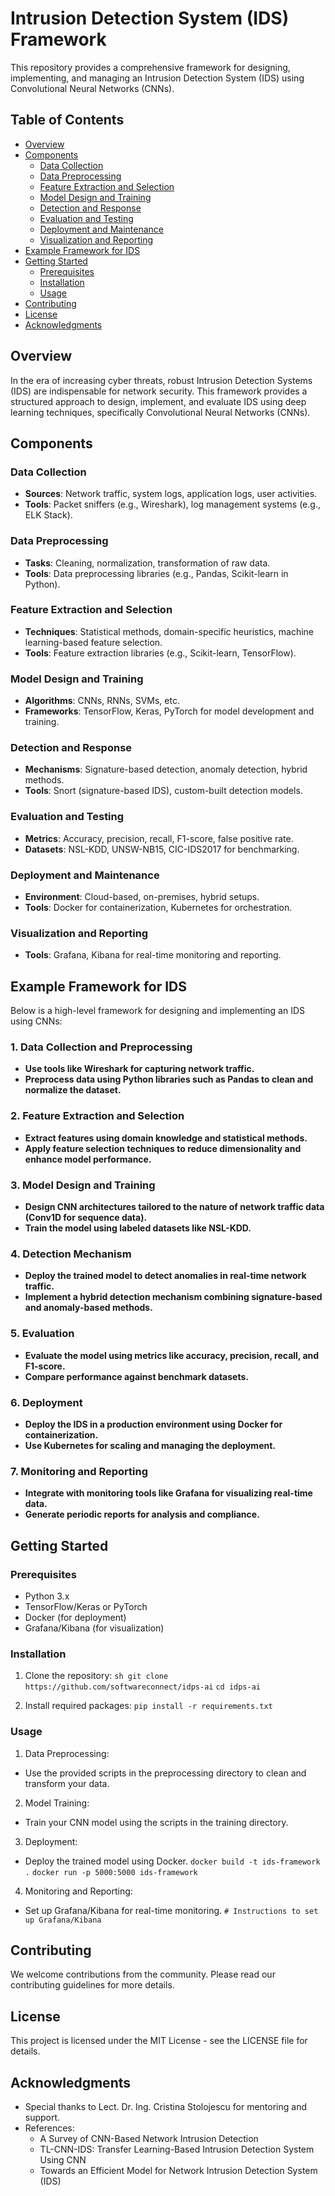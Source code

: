 # Intrusion Detection System (IDS) Framework

This repository provides a comprehensive framework for designing, implementing, and managing an Intrusion Detection System (IDS) using Convolutional Neural Networks (CNNs).

## Table of Contents

- [Overview](#overview)
- [Components](#components)
  - [Data Collection](#data-collection)
  - [Data Preprocessing](#data-preprocessing)
  - [Feature Extraction and Selection](#feature-extraction-and-selection)
  - [Model Design and Training](#model-design-and-training)
  - [Detection and Response](#detection-and-response)
  - [Evaluation and Testing](#evaluation-and-testing)
  - [Deployment and Maintenance](#deployment-and-maintenance)
  - [Visualization and Reporting](#visualization-and-reporting)
- [Example Framework for IDS](#example-framework-for-ids)
- [Getting Started](#getting-started)
  - [Prerequisites](#prerequisites)
  - [Installation](#installation)
  - [Usage](#usage)
- [Contributing](#contributing)
- [License](#license)
- [Acknowledgments](#acknowledgments)

## Overview

In the era of increasing cyber threats, robust Intrusion Detection Systems (IDS) are indispensable for network security. This framework provides a structured approach to design, implement, and evaluate IDS using deep learning techniques, specifically Convolutional Neural Networks (CNNs).

## Components

### Data Collection

- **Sources**: Network traffic, system logs, application logs, user activities.
- **Tools**: Packet sniffers (e.g., Wireshark), log management systems (e.g., ELK Stack).

### Data Preprocessing

- **Tasks**: Cleaning, normalization, transformation of raw data.
- **Tools**: Data preprocessing libraries (e.g., Pandas, Scikit-learn in Python).

### Feature Extraction and Selection

- **Techniques**: Statistical methods, domain-specific heuristics, machine learning-based feature selection.
- **Tools**: Feature extraction libraries (e.g., Scikit-learn, TensorFlow).

### Model Design and Training

- **Algorithms**: CNNs, RNNs, SVMs, etc.
- **Frameworks**: TensorFlow, Keras, PyTorch for model development and training.

### Detection and Response

- **Mechanisms**: Signature-based detection, anomaly detection, hybrid methods.
- **Tools**: Snort (signature-based IDS), custom-built detection models.

### Evaluation and Testing

- **Metrics**: Accuracy, precision, recall, F1-score, false positive rate.
- **Datasets**: NSL-KDD, UNSW-NB15, CIC-IDS2017 for benchmarking.

### Deployment and Maintenance

- **Environment**: Cloud-based, on-premises, hybrid setups.
- **Tools**: Docker for containerization, Kubernetes for orchestration.

### Visualization and Reporting

- **Tools**: Grafana, Kibana for real-time monitoring and reporting.

## Example Framework for IDS

Below is a high-level framework for designing and implementing an IDS using CNNs:

### 1. Data Collection and Preprocessing
- **Use tools like Wireshark for capturing network traffic.**
- **Preprocess data using Python libraries such as Pandas to clean and normalize the dataset.**

### 2. Feature Extraction and Selection
- **Extract features using domain knowledge and statistical methods.**
- **Apply feature selection techniques to reduce dimensionality and enhance model performance.**

### 3. Model Design and Training
- **Design CNN architectures tailored to the nature of network traffic data (Conv1D for sequence data).**
- **Train the model using labeled datasets like NSL-KDD.**

### 4. Detection Mechanism
- **Deploy the trained model to detect anomalies in real-time network traffic.**
- **Implement a hybrid detection mechanism combining signature-based and anomaly-based methods.**

### 5. Evaluation
- **Evaluate the model using metrics like accuracy, precision, recall, and F1-score.**
- **Compare performance against benchmark datasets.**

### 6. Deployment
- **Deploy the IDS in a production environment using Docker for containerization.**
- **Use Kubernetes for scaling and managing the deployment.**

### 7. Monitoring and Reporting
- **Integrate with monitoring tools like Grafana for visualizing real-time data.**
- **Generate periodic reports for analysis and compliance.**

## Getting Started

### Prerequisites

- Python 3.x
- TensorFlow/Keras or PyTorch
- Docker (for deployment)
- Grafana/Kibana (for visualization)

### Installation

1. Clone the repository:
   ```sh git clone https://github.com/softwareconnect/idps-ai```
   ```cd idps-ai```

2. Install required packages:
    ```pip install -r requirements.txt```

### Usage
1. Data Preprocessing:
- Use the provided scripts in the preprocessing directory to clean and transform your data.

2. Model Training:
- Train your CNN model using the scripts in the training directory.

3. Deployment:
- Deploy the trained model using Docker.
    ```docker build -t ids-framework .```
    ```docker run -p 5000:5000 ids-framework```

4. Monitoring and Reporting:
- Set up Grafana/Kibana for real-time monitoring.
```# Instructions to set up Grafana/Kibana```

## Contributing
We welcome contributions from the community. Please read our contributing guidelines for more details.

## License
This project is licensed under the MIT License - see the LICENSE file for details.

## Acknowledgments
- Special thanks to Lect. Dr. Ing. Cristina Stolojescu for mentoring and support.
- References:
    - A Survey of CNN-Based Network Intrusion Detection
    - TL-CNN-IDS: Transfer Learning-Based Intrusion Detection System Using CNN
    - Towards an Efficient Model for Network Intrusion Detection System (IDS) 